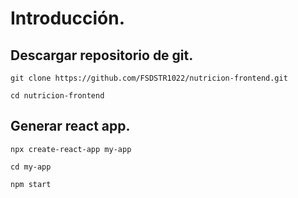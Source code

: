 # Introducción.

## Descargar repositorio de git.
`git clone https://github.com/FSDSTR1022/nutricion-frontend.git`


`cd nutricion-frontend`

## Generar react app.
`npx create-react-app my-app`


`cd my-app`


`npm start`